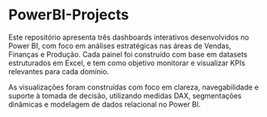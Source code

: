 # PowerBI-Projects

Este repositório apresenta três dashboards interativos desenvolvidos no Power BI, com foco em análises estratégicas nas áreas de Vendas, Finanças e Produção. Cada painel foi construído com base em datasets estruturados em Excel, e tem como objetivo monitorar e visualizar KPIs relevantes para cada domínio.

As visualizações foram construídas com foco em clareza, navegabilidade e suporte à tomada de decisão, utilizando medidas DAX, segmentações dinâmicas e modelagem de dados relacional no Power BI.
